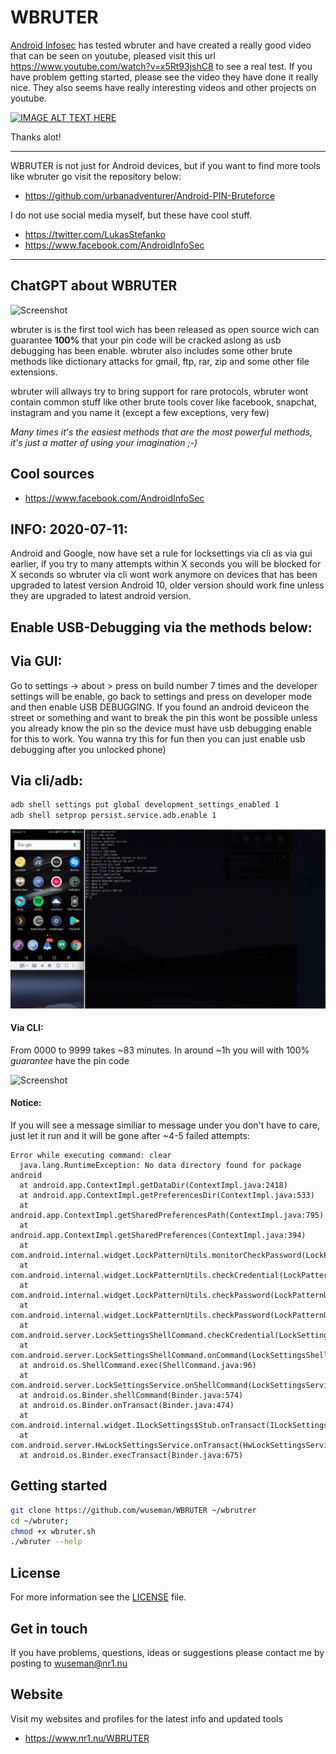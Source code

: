 # WBRUTER

[Android Infosec](https://www.youtube.com/watch?v=x5Rt93jshC8) has tested wbruter and have created a really good video that can be seen on youtube, pleased visit this url https://www.youtube.com/watch?v=x5Rt93jshC8 to see a real test. If you have problem getting started, please see the video they have done it really nice. They also seems have really interesting videos and other projects on youtube. 

[![IMAGE ALT TEXT HERE](https://i.imgur.com/zL1WSNv.png)](https://www.youtube.com/watch?v=x5Rt93jshC8)

Thanks alot!

*** 

WBRUTER is not just for Android devices, but if you want to find more tools like wbruter go visit the repository below:

* https://github.com/urbanadventurer/Android-PIN-Bruteforce

I do not use social media myself, but these have cool stuff.

* https://twitter.com/LukasStefanko
* https://www.facebook.com/AndroidInfoSec

*** 


## ChatGPT about WBRUTER

![Screenshot](https://nr1.nu/archive/videos/wbruter_chatgpt.gif)

wbruter is is the first tool wich has been released as open source wich can guarantee **100%** that your pin code will be cracked aslong as usb debugging has been enable. wbruter also includes some other brute methods like dictionary attacks for gmail, ftp, rar, zip and some other file extensions. 

wbruter will allways try to bring support for rare protocols, wbruter wont contain common stuff like other brute tools cover like facebook, snapchat, instagram and you name it (except a few exceptions, very few)

_Many times it's the easiest methods that are the most powerful methods, it's just a matter of using your imagination ;-)_

## Cool sources

* https://www.facebook.com/AndroidInfoSec


## INFO: 2020-07-11:

Android and Google, now have set a rule for locksettings via cli as via gui earlier, if you try to many attempts within X seconds you will be blocked for X seconds so wbruter via cli wont work anymore on devices that has been upgraded to latest version Android 10, older version should work fine unless they are upgraded to latest android version. 

## Enable USB-Debugging via the methods below:

## Via GUI: 

Go to settings -> about > press on build number 7 times and the developer settings will be enable, go back to settings and press on developer mode and then enable USB DEBUGGING. If you found an android deviceon the street or something and want to break the pin this wont be possible unless you already know the pin so the device must have usb debugging enable for this to work. You wanna try this for fun then you can just enable usb debugging after you unlocked phone)

## Via cli/adb: 

```bash
adb shell settings put global development_settings_enabled 1
adb shell setprop persist.service.adb.enable 1
```
![Screenshot](https://raw.githubusercontent.com/1939149/wbruter/master/files/wbruter.gif)

#### Via CLI:

From 0000 to 9999 takes ~83 minutes. In around ~1h you will with 100% _guarantee_ have the pin code

![Screenshot](https://nr1.nu/archive/wbruter/previews/wbruter-cli.gif)

#### Notice:

If you will see a message similiar to message under you don't have to care, just let it run and it will be gone after ~4-5 failed attempts: 

```
Error while executing command: clear
  java.lang.RuntimeException: No data directory found for package android
  at android.app.ContextImpl.getDataDir(ContextImpl.java:2418)
  at android.app.ContextImpl.getPreferencesDir(ContextImpl.java:533)
  at android.app.ContextImpl.getSharedPreferencesPath(ContextImpl.java:795)
  at android.app.ContextImpl.getSharedPreferences(ContextImpl.java:394)
  at com.android.internal.widget.LockPatternUtils.monitorCheckPassword(LockPatternUtils.java:1814)
  at com.android.internal.widget.LockPatternUtils.checkCredential(LockPatternUtils.java:398)
  at com.android.internal.widget.LockPatternUtils.checkPassword(LockPatternUtils.java:548)
  at com.android.internal.widget.LockPatternUtils.checkPassword(LockPatternUtils.java:509)
  at com.android.server.LockSettingsShellCommand.checkCredential(LockSettingsShellCommand.java:151)
  at com.android.server.LockSettingsShellCommand.onCommand(LockSettingsShellCommand.java:57)
  at android.os.ShellCommand.exec(ShellCommand.java:96)
  at com.android.server.LockSettingsService.onShellCommand(LockSettingsService.java:1945)
  at android.os.Binder.shellCommand(Binder.java:574)
  at android.os.Binder.onTransact(Binder.java:474)
  at com.android.internal.widget.ILockSettings$Stub.onTransact(ILockSettings.java:419)
  at com.android.server.HwLockSettingsService.onTransact(HwLockSettingsService.java:179)
  at android.os.Binder.execTransact(Binder.java:675)
```

## Getting started

```bash
git clone https://github.com/wuseman/WBRUTER ~/wbrutrer
cd ~/wbruter; 
chmod +x wbruter.sh
./wbruter --help
```
## License

For more information see the [LICENSE](license.md) file.

## Get in touch

If you have problems, questions, ideas or suggestions please contact me by posting to [wuseman@nr1.nu](mailto:wuseman@nr1.nu)

## Website

Visit my websites and profiles for the latest info and updated tools

* https://www.nr1.nu/WBRUTER 



